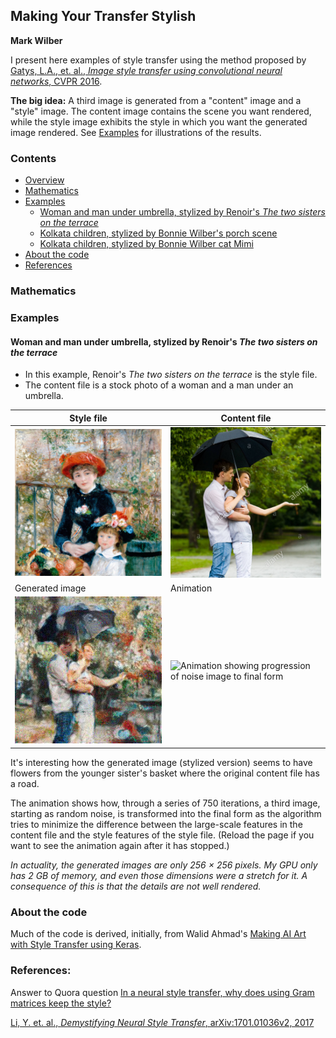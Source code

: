 ## Making Your Transfer Stylish

**Mark Wilber**

I present here examples of style transfer using the method proposed by [Gatys, L.A., et. al., *Image style transfer using convolutional neural networks*, CVPR 2016](http://openaccess.thecvf.com/content_cvpr_2016/html/Gatys_Image_Style_Transfer_CVPR_2016_paper.html).

**The big idea:**
A third image is generated from a "content" image and a "style" image.
The content image contains the scene you want rendered, while the style image exhibits the style in which you want the generated image rendered.
See [Examples](#examples) for illustrations of the results.

### Contents

* [Overview](#overview)
* [Mathematics](#mathematics)
* [Examples](#examples)
  * [Woman and man under umbrella, stylized by Renoir's *The two sisters on the terrace*](#woman-and-man-under-umbrella-stylized-by-renoirs-the-two-sisters-on-the-terrace)
  * [Kolkata children, stylized by Bonnie Wilber's porch scene](##kolkata-children-stylized-by-bonnie-wilbers-porch-scene)
  * [Kolkata children, stylized by Bonnie Wilber cat Mimi](##kolkata-children-stylized-by-bonnie-wilbers-cat-mimi)
* [About the code](#about-the-code)
* [References](#references)

### Mathematics

### Examples

#### Woman and man under umbrella, stylized by Renoir's *The two sisters on the terrace*

* In this example, Renoir's *The two sisters on the terrace* is the style file.
* The content file is a stock photo of a woman and a man under an umbrella.

|Style file|Content file|
|-------------|------------|
|![The two sisters on the terrace](images/1024pxRenoirPierre-AugusteTheTwoSistersOnTheTerrace512x512.png "The two sisters on the terrace")|![A woman and a man under an umbrella](images/PortraitOfManHuggingHappyWomanUnderUmbrella512x512.png "A woman and a man under an umbrella")|
|Generated image|Animation|
|![Woman and man under umbrella, stylized by Renoir](images/WomanManUmbrellaStylizedRenoirTheTwoSisters512x512at0750.png "Woman and man under umbrella, stylized by Renoir")|![Animation showing progression of noise image to final form](images/AnimatedCoupleWithUmbrellaRenoirStylized.gif "Animation showing progression of noise image to final form")|

It's interesting how the generated image (stylized version) seems to have flowers from the younger sister's basket where the original content file has a road.

The animation shows how, through a series of 750 iterations, a third image, starting as random noise, is transformed into the final form as the algorithm tries to minimize the difference between the large-scale features in the content file and the style features of the style file.
(Reload the page if you want to see the  animation again after it has stopped.)

*In actuality, the generated images are only 256 &times; 256 pixels. My GPU only has 2 GB of memory, and even those dimensions were a stretch for it. A consequence of this is that the details are not well rendered.*

### About the code

Much of the code is derived, initially, from Walid Ahmad's [Making AI Art with Style Transfer using Keras](https://medium.com/mlreview/making-ai-art-with-style-transfer-using-keras-8bb5fa44b216).


### References:

Answer to Quora question [In a neural style transfer, why does using Gram matrices keep the style?](https://www.quora.com/In-a-neural-style-transfer-why-does-using-Gram-matrices-keep-the-style)

[Li, Y. et. al., *Demystifying Neural Style Transfer*, arXiv:1701.01036v2, 2017](https://arxiv.org/abs/1701.01036)
